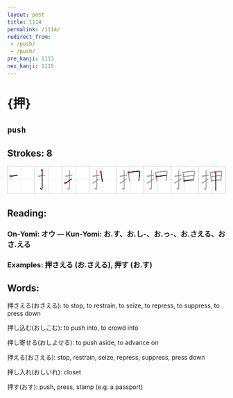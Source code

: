 ```yaml
---
layout: post
title: 1114
permalink: /1114/
redirect_from:
 - /push/
 - /push/
pre_kanji: 1113
nex_kanji: 1115
---
```


# {押}

## `push`

## Strokes: 8

<div class="stroke"><img src="../images/E68ABC.png" /></div>

## Reading:

### On-Yomi: オウ &mdash; Kun-Yomi: お.す、お.し-、お.っ-、お.さえる、おさ.える

### Examples: 押さえる (お.さえる), 押す (お.す)

## Words:

押さえる(おさえる): to stop, to restrain, to seize, to repress, to suppress, to press down

押し込む(おしこむ): to push into, to crowd into

押し寄せる(おしよせる): to push aside, to advance on

押える(おさえる): stop, restrain, seize, repress, suppress, press down

押し入れ(おしいれ): closet

押す(おす): push, press, stamp (e.g. a passport)
